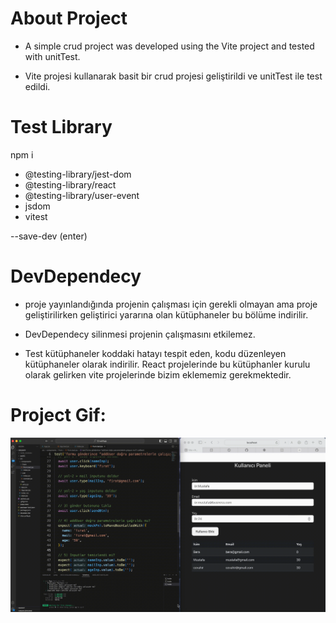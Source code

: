 # About Project 

- A simple crud project was developed using the Vite project and tested with unitTest. 

- Vite projesi kullanarak basit bir crud projesi geliştirildi ve unitTest ile test edildi. 

# Test Library
npm i
- @testing-library/jest-dom
- @testing-library/react
- @testing-library/user-event
- jsdom
- vitest

--save-dev (enter)


# DevDependecy

- proje yayınlandığında projenin çalışması için gerekli olmayan ama proje geliştirilirken geliştirici yararına olan kütüphaneler bu bölüme indirilir.

- DevDependecy silinmesi projenin çalışmasını etkilemez.

- Test kütüphaneler koddaki hatayı tespit eden, kodu düzenleyen kütüphaneler olarak indirilir. React projelerinde bu kütüphanler kurulu olarak gelirken vite projelerinde bizim eklememiz gerekmektedir. 

# Project Gif:
<img src="./public/CrudApp.gif" >